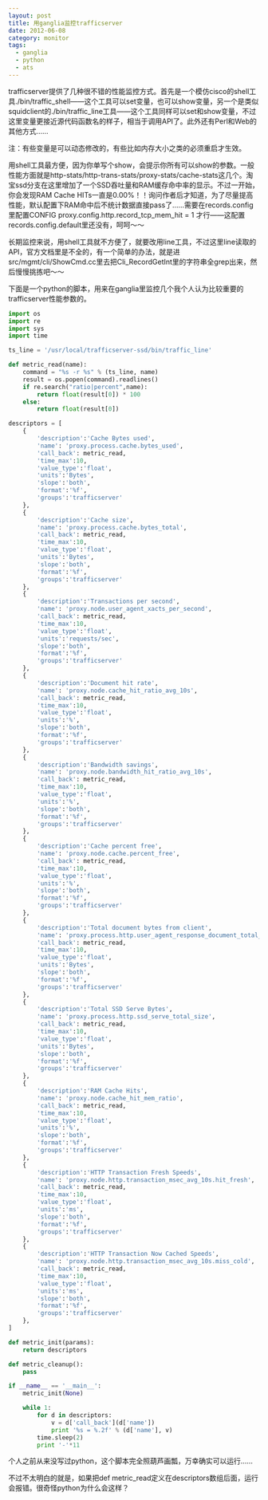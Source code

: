 ```yaml
---
layout: post
title: 用ganglia监控trafficserver
date: 2012-06-08
category: monitor
tags:
  - ganglia
  - python
  - ats
---
```


trafficserver提供了几种很不错的性能监控方式。首先是一个模仿cisco的shell工具./bin/traffic_shell——这个工具可以set变量，也可以show变量，另一个是类似squidclient的./bin/traffic_line工具——这个工具同样可以set和show变量，不过这里变量更接近源代码函数名的样子，相当于调用API了。此外还有Perl和Web的其他方式……

注：有些变量是可以动态修改的，有些比如内存大小之类的必须重启才生效。

用shell工具最方便，因为你单写个show，会提示你所有可以show的参数。一般性能方面就是http-stats/http-trans-stats/proxy-stats/cache-stats这几个。淘宝ssd分支在这里增加了一个SSD吞吐量和RAM缓存命中率的显示。不过一开始，你会发现RAM Cache HITs一直是0.00%！！询问作者后才知道，为了尽量提高性能，默认配置下RAM命中后不统计数据直接pass了……需要在records.config里配置CONFIG proxy.config.http.record_tcp_mem_hit = 1 才行——这配置records.config.default里还没有，呵呵～～

长期监控来说，用shell工具就不方便了，就要改用line工具，不过这里line读取的API，官方文档里是不全的，有一个简单的办法，就是进src/mgmt/cli/ShowCmd.cc里去把Cli_RecordGetInt里的字符串全grep出来，然后慢慢挑拣吧～～

下面是一个python的脚本，用来在ganglia里监控几个我个人认为比较重要的trafficserver性能参数的。
```python
import os
import re
import sys
import time

ts_line = '/usr/local/trafficserver-ssd/bin/traffic_line'

def metric_read(name):
    command = "%s -r %s" % (ts_line, name)
    result = os.popen(command).readlines()
    if re.search("ratio|percent",name):
        return float(result[0]) * 100
    else:
        return float(result[0])

descriptors = [
    {
        'description':'Cache Bytes used',
        'name': 'proxy.process.cache.bytes_used',
        'call_back': metric_read,
        'time_max':10,
        'value_type':'float',
        'units':'Bytes',
        'slope':'both',
        'format':'%f',
        'groups':'trafficserver'
    },
    {
        'description':'Cache size',
        'name': 'proxy.process.cache.bytes_total',
        'call_back': metric_read,
        'time_max':10,
        'value_type':'float',
        'units':'Bytes',
        'slope':'both',
        'format':'%f',
        'groups':'trafficserver'
    },
    {
        'description':'Transactions per second',
        'name': 'proxy.node.user_agent_xacts_per_second',
        'call_back': metric_read,
        'time_max':10,
        'value_type':'float',
        'units':'requests/sec',
        'slope':'both',
        'format':'%f',
        'groups':'trafficserver'
    },
    {
        'description':'Document hit rate',
        'name': 'proxy.node.cache_hit_ratio_avg_10s',
        'call_back': metric_read,
        'time_max':10,
        'value_type':'float',
        'units':'%',
        'slope':'both',
        'format':'%f',
        'groups':'trafficserver'
    },
    {
        'description':'Bandwidth savings',
        'name': 'proxy.node.bandwidth_hit_ratio_avg_10s',
        'call_back': metric_read,
        'time_max':10,
        'value_type':'float',
        'units':'%',
        'slope':'both',
        'format':'%f',
        'groups':'trafficserver'
    },
    {
        'description':'Cache percent free',
        'name': 'proxy.node.cache.percent_free',
        'call_back': metric_read,
        'time_max':10,
        'value_type':'float',
        'units':'%',
        'slope':'both',
        'format':'%f',
        'groups':'trafficserver'
    },
    {
        'description':'Total document bytes from client',
        'name': 'proxy.process.http.user_agent_response_document_total_size',
        'call_back': metric_read,
        'time_max':10,
        'value_type':'float',
        'units':'Bytes',
        'slope':'both',
        'format':'%f',
        'groups':'trafficserver'
    },
    {
        'description':'Total SSD Serve Bytes',
        'name': 'proxy.process.http.ssd_serve_total_size',
        'call_back': metric_read,
        'time_max':10,
        'value_type':'float',
        'units':'Bytes',
        'slope':'both',
        'format':'%f',
        'groups':'trafficserver'
    },
    {
        'description':'RAM Cache Hits',
        'name': 'proxy.node.cache_hit_mem_ratio',
        'call_back': metric_read,
        'time_max':10,
        'value_type':'float',
        'units':'%',
        'slope':'both',
        'format':'%f',
        'groups':'trafficserver'
    },
    {
        'description':'HTTP Transaction Fresh Speeds',
        'name': 'proxy.node.http.transaction_msec_avg_10s.hit_fresh',
        'call_back': metric_read,
        'time_max':10,
        'value_type':'float',
        'units':'ms',
        'slope':'both',
        'format':'%f',
        'groups':'trafficserver'
    },
    {
        'description':'HTTP Transaction Now Cached Speeds',
        'name': 'proxy.node.http.transaction_msec_avg_10s.miss_cold',
        'call_back': metric_read,
        'time_max':10,
        'value_type':'float',
        'units':'ms',
        'slope':'both',
        'format':'%f',
        'groups':'trafficserver'
    },
]

def metric_init(params):
    return descriptors

def metric_cleanup():
    pass

if __name__ == '__main__':
    metric_init(None)

    while 1:
        for d in descriptors:
            v = d['call_back'](d['name'])
            print '%s = %.2f' % (d['name'], v)
        time.sleep(2)
        print '-'*11

```
个人之前从来没写过python，这个脚本完全照葫芦画瓢，万幸确实可以运行……

不过不太明白的就是，如果把def metric_read定义在descriptors数组后面，运行会报错。很奇怪python为什么会这样？

